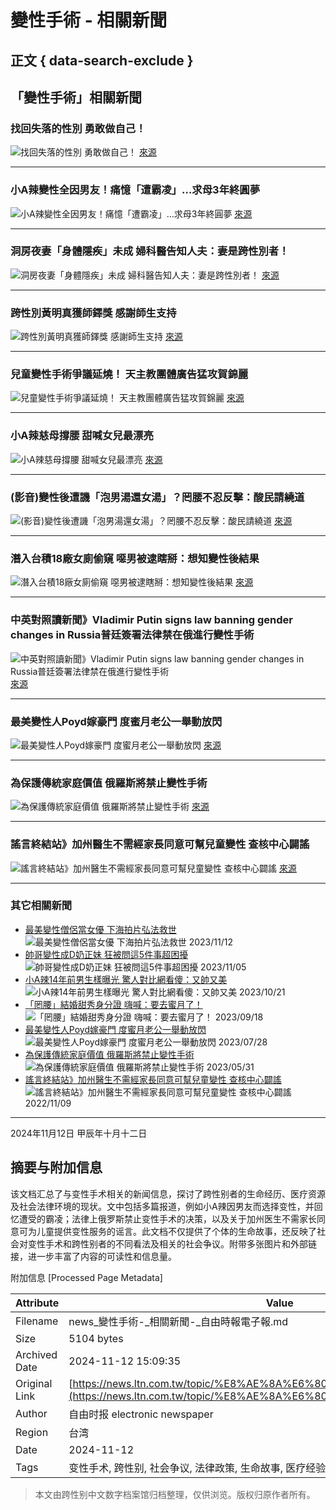 # 變性手術 - 相關新聞

## 正文 { data-search-exclude }


## 「變性手術」相關新聞

### 找回失落的性別 勇敢做自己！
![找回失落的性別 勇敢做自己！](assets/images/all/default.jpg)
[來源](https://news.ltn.com.tw/news/health/paper/1533279)

---

### 小A辣變性全因男友！痛憶「遭霸凌」…求母3年終圓夢
![小A辣變性全因男友！痛憶「遭霸凌」…求母3年終圓夢](assets/images/all/default.jpg)
[來源](https://news.ltn.com.tw/news/entertainment/breakingnews/3854048)

---

### 洞房夜妻「身體隱疾」未成 婦科醫告知人夫：妻是跨性別者！
![洞房夜妻「身體隱疾」未成 婦科醫告知人夫：妻是跨性別者！](assets/images/all/default.jpg)
[來源](https://news.ltn.com.tw/news/novelty/breakingnews/3579535)

---

### 跨性別黃明真獲師鐸獎 感謝師生支持
![跨性別黃明真獲師鐸獎 感謝師生支持](https://img.ltn.com.tw/Upload/news/600/2024/09/26/71.jpg)
[來源](https://news.ltn.com.tw/news/life/paper/1668896)

---

### 兒童變性手術爭議延燒！ 天主教團體廣告猛攻賀錦麗
![兒童變性手術爭議延燒！ 天主教團體廣告猛攻賀錦麗](https://img.ltn.com.tw/Upload/news/600/2024/09/16/4801581_1_1.jpg)
[來源](https://news.ltn.com.tw/news/world/breakingnews/4801581)

---

### 小A辣慈母撐腰 甜喊女兒最漂亮
![小A辣慈母撐腰 甜喊女兒最漂亮](https://img.ltn.com.tw/Upload/news/600/2024/08/30/13.jpg)
[來源](https://news.ltn.com.tw/news/entertainment/paper/1664314)

---

### (影音)變性後遭譏「泡男湯還女湯」？罔腰不忍反擊：酸民請繞道
![(影音)變性後遭譏「泡男湯還女湯」？罔腰不忍反擊：酸民請繞道](https://img.ltn.com.tw/Upload/ent/page/800S/2024/05/01/phpgqRQNK.png)
[來源](https://news.ltn.com.tw/news/entertainment/breakingnews/4659351)

---

### 潛入台積18廠女廁偷窺 噁男被逮瞎掰：想知變性後結果
![潛入台積18廠女廁偷窺 噁男被逮瞎掰：想知變性後結果](https://img.ltn.com.tw/Upload/news/600/2024/04/17/4644560_1_1.jpg)
[來源](https://news.ltn.com.tw/news/society/breakingnews/4644560)

---

### 中英對照讀新聞》Vladimir Putin signs law banning gender changes in Russia普廷簽署法律禁在俄進行變性手術
![中英對照讀新聞》Vladimir Putin signs law banning gender changes in Russia普廷簽署法律禁在俄進行變性手術](assets/images/all/default.jpg)
[來源](https://news.ltn.com.tw/news/world/paper/1596771)

---

### 最美變性人Poyd嫁豪門 度蜜月老公一舉動放閃
![最美變性人Poyd嫁豪門 度蜜月老公一舉動放閃](assets/images/all/default.jpg)
[來源](https://news.ltn.com.tw/news/entertainment/breakingnews/4378641)

---

### 為保護傳統家庭價值 俄羅斯將禁止變性手術
![為保護傳統家庭價值 俄羅斯將禁止變性手術](assets/images/all/default.jpg)
[來源](https://news.ltn.com.tw/news/world/breakingnews/4318552)

---

### 謠言終結站》加州醫生不需經家長同意可幫兒童變性 查核中心闢謠
![謠言終結站》加州醫生不需經家長同意可幫兒童變性 查核中心闢謠](assets/images/all/default.jpg)
[來源](https://news.ltn.com.tw/news/world/breakingnews/4117537)

---

### 其它相關新聞
- [最美變性僧侶當女優 下海拍片弘法救世](https://news.ltn.com.tw/news/entertainment/breakingnews/4487561) ![最美變性僧侶當女優 下海拍片弘法救世](https://img.ltn.com.tw/Upload/ent/page/800S/2023/11/12/phpIOGIoh.jpg) 2023/11/12  
- [帥哥變性成D奶正妹 狂被問這5件事超困擾](https://news.ltn.com.tw/news/entertainment/breakingnews/4480710) ![帥哥變性成D奶正妹 狂被問這5件事超困擾](https://img.ltn.com.tw/Upload/ent/page/800S/2023/11/05/phpkq9vrg.jpg) 2023/11/05  
- [小A辣14年前男生樣曝光 驚人對比網看傻：又帥又美](https://news.ltn.com.tw/news/entertainment/breakingnews/4465587) ![小A辣14年前男生樣曝光 驚人對比網看傻：又帥又美](assets/images/all/default.jpg) 2023/10/21  
- [「罔腰」結婚甜秀身分證 嗨喊：要去蜜月了！](https://news.ltn.com.tw/news/entertainment/breakingnews/4432208) ![「罔腰」結婚甜秀身分證 嗨喊：要去蜜月了！](assets/images/all/default.jpg) 2023/09/18  
- [最美變性人Poyd嫁豪門 度蜜月老公一舉動放閃](https://news.ltn.com.tw/news/entertainment/breakingnews/4378641) ![最美變性人Poyd嫁豪門 度蜜月老公一舉動放閃](assets/images/all/default.jpg) 2023/07/28  
- [為保護傳統家庭價值 俄羅斯將禁止變性手術](https://news.ltn.com.tw/news/world/breakingnews/4318552) ![為保護傳統家庭價值 俄羅斯將禁止變性手術](assets/images/all/default.jpg) 2023/05/31  
- [謠言終結站》加州醫生不需經家長同意可幫兒童變性 查核中心闢謠](https://news.ltn.com.tw/news/world/breakingnews/4117537) ![謠言終結站》加州醫生不需經家長同意可幫兒童變性 查核中心闢謠](assets/images/all/default.jpg) 2022/11/09  

---

2024年11月12日 甲辰年十月十二日

## 摘要与附加信息

<!-- tcd_abstract -->
该文档汇总了与变性手术相关的新闻信息，探讨了跨性别者的生命经历、医疗资源及社会法律环境的现状。文中包括多篇报道，例如小A辣因男友而选择变性，并回忆遭受的霸凌；法律上俄罗斯禁止变性手术的决策，以及关于加州医生不需家长同意可为儿童提供变性服务的谣言。此文档不仅提供了个体的生命故事，还反映了社会对变性手术和跨性别者的不同看法及相关的社会争议。附带多张图片和外部链接，进一步丰富了内容的可读性和信息量。
<!-- tcd_abstract_end -->

附加信息 [Processed Page Metadata]

| Attribute       | Value                                  |
|-----------------|----------------------------------------|
| Filename        | news_變性手術-_相關新聞-_自由時報電子報.md                             |
| Size            | 5104 bytes                           |
| Archived Date   | 2024-11-12 15:09:35                             |
| Original Link   | [https://news.ltn.com.tw/topic/%E8%AE%8A%E6%80%A7%E6%89%8B%E8%A1%93](https://news.ltn.com.tw/topic/%E8%AE%8A%E6%80%A7%E6%89%8B%E8%A1%93)                       |
| Author          | 自由时报 electronic newspaper                               |
| Region          | 台湾                               |
| Date            | 2024-11-12                                 |
| Tags            | 变性手术, 跨性别, 社会争议, 法律政策, 生命故事, 医疗经验, 媒体报道                                 |
>
> 本文由跨性别中文数字档案馆归档整理，仅供浏览。版权归原作者所有。
>